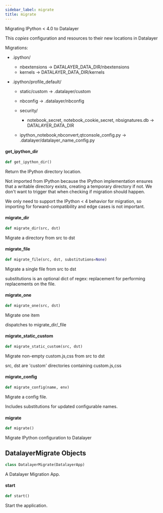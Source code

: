 ```yaml
---
sidebar_label: migrate
title: migrate
---
```


Migrating IPython &lt; 4.0 to Datalayer

This *copies* configuration and resources to their new locations in Datalayer

Migrations:

- .ipython/
  - nbextensions -&gt; DATALAYER_DATA_DIR/nbextensions
  - kernels -&gt;  DATALAYER_DATA_DIR/kernels

- .ipython/profile_default/
  - static/custom -&gt; .datalayer/custom
  - nbconfig -&gt; .datalayer/nbconfig
  - security/

    - notebook_secret, notebook_cookie_secret, nbsignatures.db -&gt; DATALAYER_DATA_DIR

  - ipython_notebook,nbconvert,qtconsole_config.py -&gt; .datalayer/datalayer_name_config.py

#### get\_ipython\_dir

```python
def get_ipython_dir()
```

Return the IPython directory location.

Not imported from IPython because the IPython implementation
ensures that a writable directory exists,
creating a temporary directory if not.
We don&#x27;t want to trigger that when checking if migration should happen.

We only need to support the IPython &lt; 4 behavior for migration,
so importing for forward-compatibility and edge cases is not important.

#### migrate\_dir

```python
def migrate_dir(src, dst)
```

Migrate a directory from src to dst

#### migrate\_file

```python
def migrate_file(src, dst, substitutions=None)
```

Migrate a single file from src to dst

substitutions is an optional dict of regex: replacement for performing replacements on the file.

#### migrate\_one

```python
def migrate_one(src, dst)
```

Migrate one item

dispatches to migrate_dir/_file

#### migrate\_static\_custom

```python
def migrate_static_custom(src, dst)
```

Migrate non-empty custom.js,css from src to dst

src, dst are &#x27;custom&#x27; directories containing custom.js,css

#### migrate\_config

```python
def migrate_config(name, env)
```

Migrate a config file.

Includes substitutions for updated configurable names.

#### migrate

```python
def migrate()
```

Migrate IPython configuration to Datalayer

## DatalayerMigrate Objects

```python
class DatalayerMigrate(DatalayerApp)
```

A Datalayer Migration App.

#### start

```python
def start()
```

Start the application.

